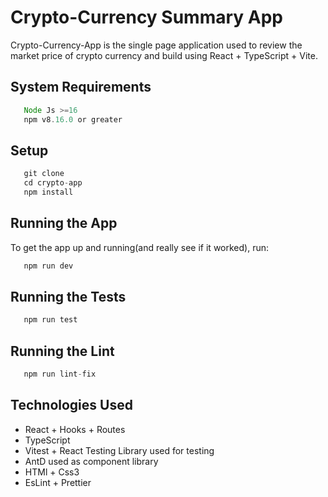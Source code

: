 # Crypto-Currency Summary App

Crypto-Currency-App is the single page application used to review the market price of crypto currency and build using React + TypeScript + Vite.

## System Requirements

```js
   Node Js >=16
   npm v8.16.0 or greater
```

## Setup

```js
   git clone
   cd crypto-app
   npm install
   ```

## Running the App

To get the app up and running(and really see if it worked), run:
```js
   npm run dev
```
## Running the Tests

```js
   npm run test
```
## Running the Lint

```js
   npm run lint-fix
```

## Technologies Used

- React + Hooks + Routes
- TypeScript
- Vitest + React Testing Library used for testing
- AntD used as component library
- HTMl + Css3
- EsLint + Prettier

